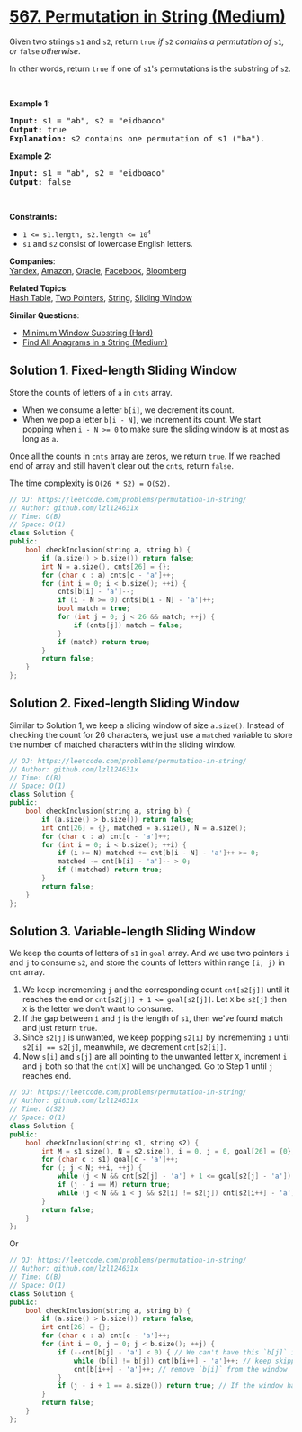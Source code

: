 # [567. Permutation in String (Medium)](https://leetcode.com/problems/permutation-in-string/)

<p>Given two strings <code>s1</code> and <code>s2</code>, return <code>true</code><em> if </em><code>s2</code><em> contains a permutation of </em><code>s1</code><em>, or </em><code>false</code><em> otherwise</em>.</p>

<p>In other words, return <code>true</code> if one of <code>s1</code>'s permutations is the substring of <code>s2</code>.</p>

<p>&nbsp;</p>
<p><strong>Example 1:</strong></p>

<pre><strong>Input:</strong> s1 = "ab", s2 = "eidbaooo"
<strong>Output:</strong> true
<strong>Explanation:</strong> s2 contains one permutation of s1 ("ba").
</pre>

<p><strong>Example 2:</strong></p>

<pre><strong>Input:</strong> s1 = "ab", s2 = "eidboaoo"
<strong>Output:</strong> false
</pre>

<p>&nbsp;</p>
<p><strong>Constraints:</strong></p>

<ul>
	<li><code>1 &lt;= s1.length, s2.length &lt;= 10<sup>4</sup></code></li>
	<li><code>s1</code> and <code>s2</code> consist of lowercase English letters.</li>
</ul>


**Companies**:  
[Yandex](https://leetcode.com/company/yandex), [Amazon](https://leetcode.com/company/amazon), [Oracle](https://leetcode.com/company/oracle), [Facebook](https://leetcode.com/company/facebook), [Bloomberg](https://leetcode.com/company/bloomberg)

**Related Topics**:  
[Hash Table](https://leetcode.com/tag/hash-table/), [Two Pointers](https://leetcode.com/tag/two-pointers/), [String](https://leetcode.com/tag/string/), [Sliding Window](https://leetcode.com/tag/sliding-window/)

**Similar Questions**:
* [Minimum Window Substring (Hard)](https://leetcode.com/problems/minimum-window-substring/)
* [Find All Anagrams in a String (Medium)](https://leetcode.com/problems/find-all-anagrams-in-a-string/)

## Solution 1. Fixed-length Sliding Window

Store the counts of letters of `a` in `cnts` array.

* When we consume a letter `b[i]`, we decrement its count.
* When we pop a letter `b[i - N]`, we increment its count. We start popping when `i - N >= 0` to make sure the sliding window is at most as long as `a`.

Once all the counts in `cnts` array are zeros, we return `true`. If we reached end of array and still haven't clear out the `cnts`, return `false`.

The time complexity is `O(26 * S2) = O(S2)`.

```cpp
// OJ: https://leetcode.com/problems/permutation-in-string/
// Author: github.com/lzl124631x
// Time: O(B)
// Space: O(1)
class Solution {
public:
    bool checkInclusion(string a, string b) {
        if (a.size() > b.size()) return false;
        int N = a.size(), cnts[26] = {};
        for (char c : a) cnts[c - 'a']++;
        for (int i = 0; i < b.size(); ++i) {
            cnts[b[i] - 'a']--;
            if (i - N >= 0) cnts[b[i - N] - 'a']++;
            bool match = true;
            for (int j = 0; j < 26 && match; ++j) {
                if (cnts[j]) match = false;
            }
            if (match) return true;
        }
        return false;
    }
};
```

## Solution 2. Fixed-length Sliding Window

Similar to Solution 1, we keep a sliding window of size `a.size()`. Instead of checking the count for 26 characters, we just use a `matched` variable to store the number of matched characters within the sliding window.

```cpp
// OJ: https://leetcode.com/problems/permutation-in-string/
// Author: github.com/lzl124631x
// Time: O(B)
// Space: O(1)
class Solution {
public:
    bool checkInclusion(string a, string b) {
        if (a.size() > b.size()) return false;
        int cnt[26] = {}, matched = a.size(), N = a.size();
        for (char c : a) cnt[c - 'a']++;
        for (int i = 0; i < b.size(); ++i) {
            if (i >= N) matched += cnt[b[i - N] - 'a']++ >= 0;
            matched -= cnt[b[i] - 'a']-- > 0;
            if (!matched) return true;
        }
        return false;
    }
};
```

## Solution 3. Variable-length Sliding Window

We keep the counts of letters of `s1` in `goal` array. And we use two pointers `i` and `j` to consume `s2`, and store the counts of letters within range `[i, j)` in `cnt` array.

1. We keep incrementing `j` and the corresponding count `cnt[s2[j]]` until it reaches the end or `cnt[s2[j]] + 1 <= goal[s2[j]]`. Let `X` be `s2[j]` then `X` is the letter we don't want to consume.
2. If the gap between `i` and `j` is the length of `s1`, then we've found match and just return `true`.
4. Since `s2[j]` is unwanted, we keep popping `s2[i]` by incrementing `i` until `s2[i] == s2[j]`, meanwhile, we decrement `cnt[s2[i]]`.
5. Now `s[i]` and `s[j]` are all pointing to the unwanted letter `X`, increment `i` and `j` both so that the `cnt[X]` will be unchanged. Go to Step 1 until `j` reaches end.

```cpp
// OJ: https://leetcode.com/problems/permutation-in-string/
// Author: github.com/lzl124631x
// Time: O(S2)
// Space: O(1)
class Solution {
public:
    bool checkInclusion(string s1, string s2) {
        int M = s1.size(), N = s2.size(), i = 0, j = 0, goal[26] = {0}, cnt[26] = {0};
        for (char c : s1) goal[c - 'a']++;
        for (; j < N; ++i, ++j) {
            while (j < N && cnt[s2[j] - 'a'] + 1 <= goal[s2[j] - 'a']) cnt[s2[j++] - 'a']++;
            if (j - i == M) return true;
            while (j < N && i < j && s2[i] != s2[j]) cnt[s2[i++] - 'a']--;
        }
        return false;
    }
};
```

Or

```cpp
// OJ: https://leetcode.com/problems/permutation-in-string/
// Author: github.com/lzl124631x
// Time: O(B)
// Space: O(1)
class Solution {
public:
    bool checkInclusion(string a, string b) {
        if (a.size() > b.size()) return false;
        int cnt[26] = {};
        for (char c : a) cnt[c - 'a']++;
        for (int i = 0, j = 0; j < b.size(); ++j) {
            if (--cnt[b[j] - 'a'] < 0) { // We can't have this `b[j]` in the window
                while (b[i] != b[j]) cnt[b[i++] - 'a']++; // keep skipping until `b[i] == b[j]`
                cnt[b[i++] - 'a']++; // remove `b[i]` from the window
            }
            if (j - i + 1 == a.size()) return true; // If the window has the same length as `a`, return true
        }
        return false;
    }
};
```